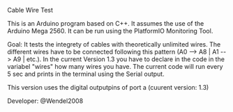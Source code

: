 Cable Wire Test

This is an Arduino program based on C++.
It assumes the use of the Arduino Mega 2560.
It can be run using the PlatformIO Monitoring Tool.

Goal:
It tests the integrety of cables with theoretically unlimited wires.
The different wires have to be connected following this pattern (A0 --> A8 | A1 --> A9 | etc.).
In the current Version 1.3 you have to declare in the code in the variabel "wires" how many wires you have.
The current code will run every 5 sec and prints in the terminal using the Serial output.

This version uses the digital outputpins of port a (cuurent version: 1.3)

Developer: @Wendel2008
